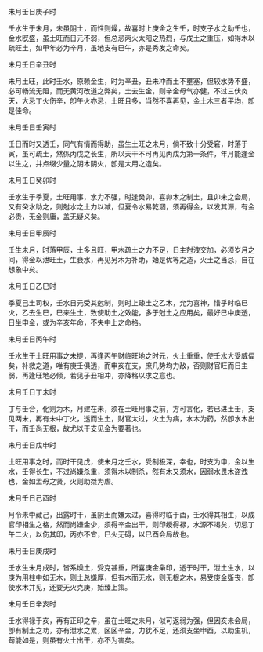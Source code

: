 未月壬日庚子时

壬水生于未月，未虽阴土，而性则燥，故喜时上庚金之生壬，时支子水之助壬也，金水旣盛，虽土旺而日元不弱，但总忌丙火太阳之热烈，与戊土之重压，如得木以疏旺土，如甲年必为辛月，虽地支有巳午，亦是秀发之命矣。

未月壬日辛丑时

未月土旺，此时壬水，原赖金生，时为辛丑，丑未冲而土不壅塞，但较水势不盛，必可畅流无阻，而无黄河改道之弊矣，土去生金，则辛金母气亦健，不过三伏炎天，大忌丁火伤辛，卽午火亦忌，土旺且多，当然不喜再见，金土木三者平均，卽是佳命。

未月壬日壬寅时

壬日而时又透壬，同气有情而得助，虽生土旺之未月，倘不致十分受窘，时落于寅，虽可疏土，然係丙戊之长生，所以天干不可再见丙戊为第一条件，年月能逢金以生之，并点缀少量之阴木阴火，卽是大用之造矣。

未月壬日癸卯时

壬水生于季夏，土旺用事，水力不强，时逢癸卯，喜卯木之制土，且卯未之会局，又有癸水助之，则尅水之土力以减，但夏令水易乾涸，须再得金，以发其源，有金必贵，无金则庸，盖无疑义矣。

未月壬日甲辰时

壬生未月，时落甲辰，土多且旺，甲木疏土之力不足，日主尅洩交加，必须岁月之间，得金以泄旺土，生衰水，再见另木为补助，始是优等之造，火土之当忌，自在想象中矣。

未月壬日乙巳时

季夏己土司权，壬水日元受其尅制，则时上疎土之乙木，允为喜神，惜乎时临巳火，乙去生巳，巳来生土，致使助土之效能，多于尅土之应用矣，最好巳中庚透，日坐申金，或为辛亥年命，不失中上之命格。

未月壬日丙午时

壬水生于土旺用事之未提，再逢丙午财临旺地之时元，火土重重，使壬水大受威偪矣，补救之道，唯有庚壬俱透，而申亥在支，庶几势均力敌，否则财官旺而日主弱，再逢旺地必倾，若见子丑相冲，亦降格以求之意也。

未月壬日丁未时

丁与壬合，化则为木，月建在未，须在土旺用事之前，方可言化，若已进土壬，支见两未，再有未中丁火，透而生土，财官太过，火土为病，水木为药，然卽水木出干，而壬尚无根，故尤以干支见金为要著也。

未月壬日戊申时

土旺用事之时，而时干见戊，使未月之壬水，受制极深，幸也，时支为申，金以生水，壬得长生，不过尚嫌杀重，须得木以制杀，然有木又须水，因弱水畏木盗洩也，金如孟母之贤，火则助桀为虐。

未月壬日己酉时

月令未中藏己，出露时干，虽阴土而嫌太过，喜得时临于酉，壬水得其相生，以成官印相生之格，然而尚嫌金少，须得辛金出干，则印绶得禄，水源不竭矣，切忌丁午二火，以伤其印，丙亦不宜，巳火无碍，以巳酉会局故也。

未月壬日庚戌时

壬水生未月戌时，皆系燥土，受克甚重，所喜庚金枭印，透于时干，泄土生水，以庚为用柱中如无木，则土总嫌厚，但有木而无水，则无根之木，易受庚金斲丧，卽使水木并见，还要无火克庚，始臻上策。

未月壬日辛亥时

壬水得禄于亥，再有正印之辛，虽在土旺之未月，似可返弱为强，但因亥未会局，卽有制土之功，亦有泄水之累，区区辛金，力犹不足，还须支坐申酉，以助生机，苟能如是，则虽有火土出干，亦不为害矣。

